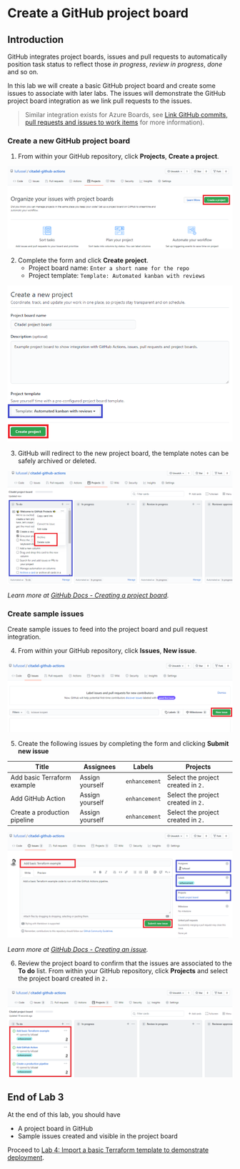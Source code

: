 # Create a GitHub project board

## Introduction

GitHub integrates project boards, issues and pull requests to automatically position task status to reflect those *in progress*, *review in progress*, *done* and so on.

In this lab we will create a basic GitHub project board and create some issues to associate with later labs. The issues will demonstrate the GitHub project board integration as we link pull requests to the issues.
 
> Similar integration exists for Azure Boards, see [Link GitHub commits, pull requests and issues to work items](https://docs.microsoft.com/en-us/azure/devops/boards/github/link-to-from-github?view=azure-devops) for more information).


### Create a new GitHub project board

1. From within your GitHub repository, click **Projects**, **Create a project**.

![Create a project](../images/3-create-a-project.png)

2. Complete the form and click **Create project**.
    - Project board name: `Enter a short name for the repo`
    - Project template: `Template: Automated kanban with reviews`

![Complete the new project form](../images/3-create-project.png)

3. GitHub will redirect to the new project board, the template notes can be safely archived or deleted.

![Remove the template notes](../images/3-remove-template-notes.png)

*Learn more at [GitHub Docs - Creating a project board](https://docs.github.com/en/github/managing-your-work-on-github/creating-a-project-board).*

### Create sample issues

Create sample issues to feed into the project board and pull request integration.

4. From within your GitHub repository, click **Issues**, **New issue**.

![Create an issue](../images/3-create-an-issue.png)

5. Create the following issues by completing the form and clicking **Submit new issue**

Title                        | Assignees       | Labels        | Projects
---------------------------- | --------------- | ------------- | ----------------------------------
Add basic Terraform example  | Assign yourself | `enhancement` | Select the project created in `2.`
Add GitHub Action            | Assign yourself | `enhancement` | Select the project created in `2.`
Create a production pipeline | Assign yourself | `enhancement` | Select the project created in `2.`

![Complete the new issue form](../images/3-create-issue.png)

*Learn more at [GitHub Docs - Creating an issue](https://docs.github.com/en/github/managing-your-work-on-github/creating-an-issue).*

6. Review the project board to confirm that the issues are associated to the **To do** list. From within your GitHub repository, click **Projects** and select the project board created in `2.`

![Review the project board](../images/3-review-project-board.png)


## End of Lab 3

At the end of this lab, you should have
- A project board in GitHub
- Sample issues created and visible in the project board

Proceed to [Lab 4: Import a basic Terraform template to demonstrate deployment](../4-add-terraform-code/).